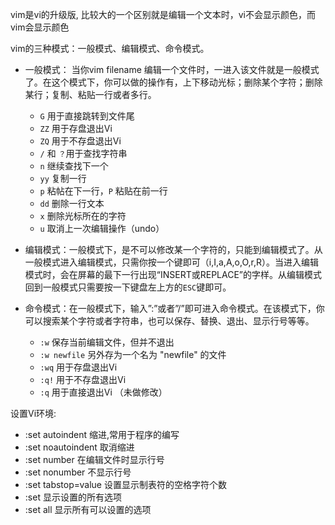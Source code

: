 
vim是vi的升级版, 比较大的一个区别就是编辑一个文本时，vi不会显示颜色，而vim会显示颜色

vim的三种模式：一般模式、编辑模式、命令模式。

* 一般模式： 当你vim filename 编辑一个文件时，一进入该文件就是一般模式了。在这个模式下，你可以做的操作有，上下移动光标；删除某个字符；删除某行；复制、粘贴一行或者多行。
    * `G` 用于直接跳转到文件尾
    * `ZZ` 用于存盘退出Vi
    * `ZQ` 用于不存盘退出Vi
    * `/` 和 `？`用于查找字符串
    * `n` 继续查找下一个
    * `yy` 复制一行
    * `p` 粘帖在下一行，`P` 粘贴在前一行
    * `dd` 删除一行文本
    * `x` 删除光标所在的字符
    * `u` 取消上一次编辑操作（undo）

* 编辑模式：一般模式下，是不可以修改某一个字符的，只能到编辑模式了。从一般模式进入编辑模式，只需你按一个键即可（i,I,a,A,o,O,r,R）。当进入编辑模式时，会在屏幕的最下一行出现“INSERT或REPLACE”的字样。从编辑模式回到一般模式只需要按一下键盘左上方的`ESC`键即可。

* 命令模式：在一般模式下，输入”:”或者”/”即可进入命令模式。在该模式下，你可以搜索某个字符或者字符串，也可以保存、替换、退出、显示行号等等。
    * `:w` 保存当前编辑文件，但并不退出
    * `:w newfile` 另外存为一个名为 "newfile" 的文件
    * `:wq` 用于存盘退出Vi
    * `:q!`	用于不存盘退出Vi
    * `:q` 用于直接退出Vi （未做修改）


设置Vi环境:

* :set autoindent  缩进,常用于程序的编写
* :set noautoindent 取消缩进
* :set number 在编辑文件时显示行号
* :set nonumber 不显示行号
* :set tabstop=value 设置显示制表符的空格字符个数
* :set 显示设置的所有选项
* :set all 显示所有可以设置的选项

